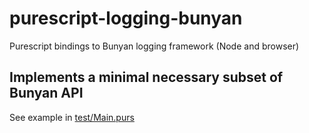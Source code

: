 # purescript-logging-bunyan
Purescript bindings to Bunyan logging framework (Node and browser)

## Implements a minimal necessary subset of Bunyan API

See example in [test/Main.purs](test/Main.purs)
